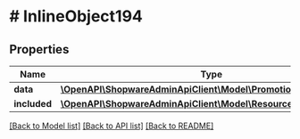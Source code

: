 # # InlineObject194

## Properties

Name | Type | Description | Notes
------------ | ------------- | ------------- | -------------
**data** | [**\OpenAPI\ShopwareAdminApiClient\Model\PromotionIndividualCode**](PromotionIndividualCode.md) |  | [optional]
**included** | [**\OpenAPI\ShopwareAdminApiClient\Model\Resource[]**](Resource.md) |  | [optional]

[[Back to Model list]](../../README.md#models) [[Back to API list]](../../README.md#endpoints) [[Back to README]](../../README.md)
